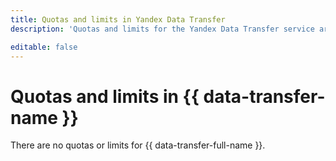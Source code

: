 ```yaml
---
title: Quotas and limits in Yandex Data Transfer
description: 'Quotas and limits for the Yandex Data Transfer service are not defined.'

editable: false
---
```


# Quotas and limits in {{ data-transfer-name }}

There are no quotas or limits for {{ data-transfer-full-name }}.

